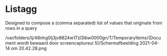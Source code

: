 # Listagg

Designed to compose a (comma separated) list of values that originate from rows in a query

/var/folders/lj/48nhg0lj3jv8824w17zl3lbw0000gn/T/TemporaryItems/(Document wordt bewaard door screencaptureui 5)/Schermafbeelding 2021-04-14 om 20.42.28.png

